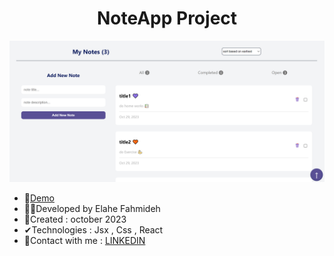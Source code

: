 

<h1 align="center">NoteApp Project</h1>


![demo](https://github.com/Ela-Fhd/NoteApp/blob/main/public/demo/demo.png)

  - &#128204;<a href="https://note-app-lpzv.vercel.app/" target="_blank" >Demo</a>
  - 🙋‍♀️Developed by Elahe Fahmideh
  - 📆Created : october 2023
  - &#x2714;Technologies : Jsx , Css , React 
  - &#128231;Contact with me : <a href="https://www.linkedin.com/in/elahe-fahmideh/">LINKEDIN</a>





